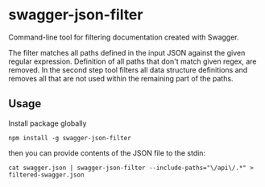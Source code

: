 # swagger-json-filter

Command-line tool for filtering documentation created with Swagger.

The filter matches all paths defined in the input JSON against the given regular expression. Definition of all paths that don't match given regex, are removed. In the second step tool filters all data structure definitions and removes all that are not used within the remaining part of the paths.

## Usage

Install package globally
```
npm install -g swagger-json-filter
```

then you can provide contents of the JSON file to the stdin:
```
cat swagger.json | swagger-json-filter --include-paths="\/api\/.*" > filtered-swagger.json
```

